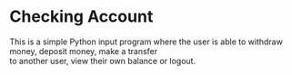   # Checking Account

This is a simple Python input program where the user is able to withdraw money, deposit money, make a transfer   
to another user, view their own balance or logout.

